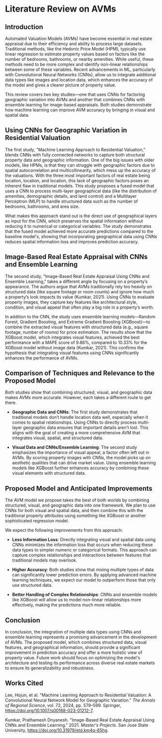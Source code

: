 # Literature Review on AVMs

## Introduction

Automated Valuation Models (AVMs) have become essential in real estate appraisal due to their efficiency and ability to process large datasets. Traditional methods, like the Hedonic Price Model (HPM), typically use linear regression to estimate property values based on factors like the number of bedrooms, bathrooms, or nearby amenities. While useful, these methods need to be more complex and identify non-linear relationships between some of these variables. Recent advancements in ML, particularly with Convolutional Neural Networks (CNNs), allow us to integrate additional data types like images and location data, which enhances the accuracy of the model and gives a clearer picture of property value.

This review covers two key studies—one that uses CNNs for factoring geographic variation into AVMs and another that combines CNNs with ensemble learning for image-based appraisals. Both studies demonstrate how machine learning can improve AVM accuracy by bringing in visual and spatial data.

## Using CNNs for Geographic Variation in Residential Valuation

The first study, "Machine Learning Approach to Residential Valuation," blends CNNs with fully connected networks to capture both structural property data and geographic information. One of the big issues with older models, like HPMs, is that they can struggle with geographic factors due to spatial autocorrelation and multicollinearity, which mess up the accuracy of the valuations. With the three most important factors of real estate being location, location, and location, this lack of geographic factors poses an inherent flaw in traditional models. This study proposes a fused model that uses a CNN to process multi-layer geographical data (like the distribution of amenities, demographic details, and land control) and a Multilayer Perceptron (MLP) to handle structured data such as the number of bedrooms, bathrooms, and area size.

What makes this approach stand out is the direct use of geographical layers as input for the CNN, which preserves the spatial information without reducing it to numerical or categorical variables. The study demonstrates that the fused model achieved more accurate predictions compared to the baseline model's, showing that incorporating geographical data using CNNs reduces spatial information loss and improves prediction accuracy.

## Image-Based Real Estate Appraisal with CNNs and Ensemble Learning

The second study, "Image-Based Real Estate Appraisal Using CNNs and Ensemble Learning," takes a different angle by focusing on a property’s appearance. The authors argue that AVMs traditionally rely too heavily on structured data (like square footage or room counts) and ignore how much a property’s look impacts its value (Kumkar, 2021). Using CNNs to evaluate property images, they capture key features like architectural style, condition, and visual appeal that often play a big role in a property’s worth.

In addition to the CNN, the study uses ensemble learning models—Random Forest, Gradient Boosting, and Extreme Gradient Boosting (XGBoost)—to combine the extracted visual features with structured data (e.g., square footage, number of rooms) for price estimation. The results show that the XGBoost model, which integrates visual features, achieved the best performance with a MAPE score of 9.86%, compared to 10.33% for the XGBoost model without image data (Kumkar, 2021). This confirms the hypothesis that integrating visual features using CNNs significantly enhances the performance of AVMs.

## Comparison of Techniques and Relevance to the Proposed Model

Both studies show that combining structured, visual, and geographic data makes AVMs more accurate. However, each takes a different route to get there.

- **Geographic Data and CNNs**: The first study demonstrates that traditional models don’t handle location data well, especially when it comes to spatial relationships. Using CNNs to directly process multi-layer geographic data ensures that important details aren’t lost. This aligns with the goal of creating a more comprehensive AVM that integrates visual, spatial, and structured data.

- **Visual Data and CNNs/Ensemble Learning**: The second study emphasizes the importance of visual appeal, a factor often left out in AVMs. By scoring property images with CNNs, the model picks up on aesthetic qualities that can drive market value. Using ensemble learning models like XGBoost further enhances accuracy by combining these visual elements with structured data.

## Proposed Model and Anticipated Improvements

The AVM model we propose takes the best of both worlds by combining structured, visual, and geographic data into one framework. We plan to use CNNs for both visual and spatial data, and then combine this with the traditional property attributes using something like XGBoost or another sophisticated regression model.

We expect the following improvements from this approach:

- **Less Information Loss**: Directly integrating visual and spatial data using CNNs minimizes the information loss that occurs when reducing these data types to simpler numeric or categorical formats. This approach can capture complex relationships and interactions between features that traditional models may overlook.

- **Higher Accuracy**: Both studies show that mixing multiple types of data can significantly lower prediction errors. By applying advanced machine learning techniques, we expect our model to outperform those that only use structured data.

- **Better Handling of Complex Relationships**: CNNs and ensemble models like XGBoost will allow us to model non-linear relationships more effectively, making the predictions much more reliable.

## Conclusion

In conclusion, the integration of multiple data types using CNNs and ensemble learning represents a promising advancement in the development of AVMs. The proposed model, which combines structured data, visual features, and geographical information, should provide a significant improvement in prediction accuracy and offer a more holistic view of property value. Future work should focus on optimizing the model's architecture and testing its performance across diverse real estate markets to ensure its generalizability and robustness.

## Works Cited

Lee, Hojun, et al. "Machine Learning Approach to Residential Valuation: A Convolutional Neural Network Model for Geographic Variation." _The Annals of Regional Science_, vol. 72, 2024, pp. 579–599. Springer, https://doi.org/10.1007/s00168-023-01212-7.

Kumkar, Prathamesh Dnyanesh. "Image-Based Real Estate Appraisal Using CNNs and Ensemble Learning." 2021. _Master's Projects_. San Jose State University, https://doi.org/10.31979/etd.km4q-65hg.
